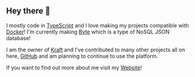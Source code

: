 ## Hey there 👋

I mostly code in [TypeScript](https://www.typescriptlang.org/) and I love making my projects compatible with [Docker](https://www.docker.com/)! I'm currently making [Byte](https://github.com/ethan-davies/byte) which is a type of NoSQL JSON database! 

I am the owner of [Kraft](https://github.com/kraft-org) and I've contributed to many other projects all on here, [GitHub](https://github.com/) and am planning to continue to use the platform. 

If you want to find out more about me visit my [Website](https://ethandavies.co.uk/)!
